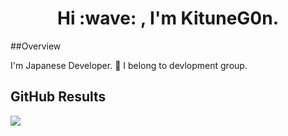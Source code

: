 <h1 align="center"> Hi :wave: , I'm KituneG0n. </h1>

##Overview

I'm Japanese Developer. :japan:
I belong to devlopment group.

## GitHub Results

![](https://github-profile-summary-cards.vercel.app/api/cards/profile-details?username=KituneG0n&theme=vue)
